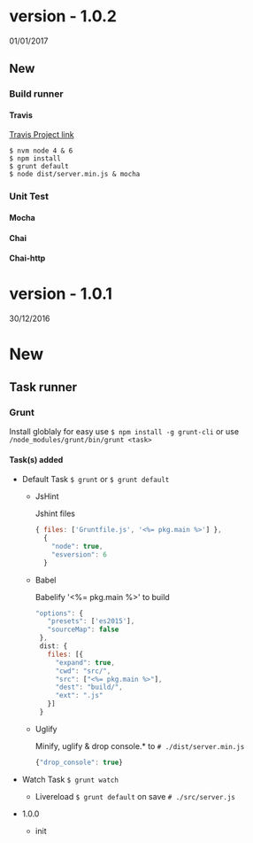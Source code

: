 # version - 1.0.2

01/01/2017

## New

### Build runner

#### Travis

[Travis Project link](https://travis-ci.org/Peterfurax/streamVideoSrv)

```
$ nvm node 4 & 6
$ npm install
$ grunt default
$ node dist/server.min.js & mocha
```

### Unit Test

#### Mocha

#### Chai

#### Chai-http

# version - 1.0.1

30/12/2016

# New

## Task runner

### Grunt

Install globlaly for easy use `$ npm install -g grunt-cli` or use `/node_modules/grunt/bin/grunt <task>`

#### Task(s) added

- Default Task `$ grunt` or `$ grunt default`

  - JsHint

    Jshint files

    ```javascript
    { files: ['Gruntfile.js', '<%= pkg.main %>'] },    
      {
        "node": true,
        "esversion": 6
      }
    ```

  - Babel

    Babelify '<%= pkg.main %>' to build

    ```javascript
    "options": {
       "presets": ['es2015'],
       "sourceMap": false
     },
     dist: {
       files: [{
         "expand": true,
         "cwd": "src/",
         "src": ["<%= pkg.main %>"],
         "dest": "build/",
         "ext": ".js"
       }]
     }
    ```

  - Uglify

    Minify, uglify & drop console.* to `# ./dist/server.min.js`

    ```javascript
    {"drop_console": true}
    ```

- Watch Task `$ grunt watch`

  - Livereload `$ grunt default` on save `# ./src/server.js`

- 1.0.0

  - init
